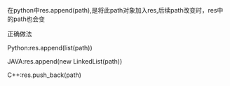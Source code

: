 在python中res.append(path),是将此path对象加入res,后续path改变时，res中的path也会变

正确做法

Python:res.append(list(path))

JAVA:res.append(new LinkedList(path))

C++:res.push_back(path)
